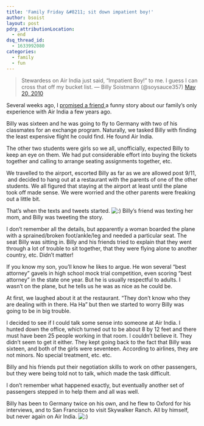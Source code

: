 ```yaml
---
title: 'Family Friday &#8211; sit down impatient boy!'
author: bsoist
layout: post
pdrp_attributionLocation:
  - end
dsq_thread_id:
  - 1633992080
categories:
  - family
  - fun
---
```

<blockquote class="twitter-tweet">
  <p>
    Stewardess on Air India just said, &#8220;Impatient Boy!&#8221; to me. I guess I can cross that off my bucket list. — Billy Soistmann (@soysauce357) <a href="https://twitter.com/soysauce357/statuses/14388506391">May 20, 2010</a>
  </p>
</blockquote>

Several weeks ago, I [promised a friend ][1]a funny story about our family&#8217;s only experience with Air India a few years ago.

Billy was sixteen and he was going to fly to Germany with two of his classmates for an exchange program. Naturally, we tasked Billy with finding the least expensive flight he could find. He found Air India.

The other two students were girls so we all, unofficially, expected Billy to keep an eye on them. We had put considerable effort into buying the tickets together and calling to arrange seating assignments together, etc.

We travelled to the airport, escorted Billy as far as we are allowed post 9/11,  and decided to hang out at a restaurant with the parents of one of the other students. We all figured that staying at the airport at least until the plane took off made sense. We were worried and the other parents were freaking out a little bit.

That&#8217;s when the texts and tweets started. <img src='http://archive.whsjr.soistmann.com/oped/wp-includes/images/smilies/icon_smile.gif' alt=':)' class='wp-smiley' /> Billy&#8217;s friend was texting her mom, and Billy was tweeting the story.

I don&#8217;t remember all the details, but apparently a woman boarded the plane with a sprained/broken foot/ankle/leg and needed a particular seat. The seat Billy was sitting in. Billy and his friends tried to explain that they went through a lot of trouble to sit together, that they were flying alone to another country, etc. Didn&#8217;t matter!

If you know my son, you&#8217;ll know he likes to argue. He won several &#8220;best attorney&#8221; gavels in high school mock trial competition, even scoring &#8220;best attorney&#8221; in the state one year. But he is usually respectful to adults. I wasn&#8217;t on the plane, but he tells us he was as nice as he could be.

At first, we laughed about it at the restaurant. &#8220;They don&#8217;t know who they are dealing with in there. Ha Ha&#8221; but then we started to worry Billy was going to be in big trouble.

I decided to see if I could talk some sense into someone at Air India. I hunted down the office, which turned out to be about 8 by 12 feet and there must have been 25 people working in that room. I couldn&#8217;t believe it. They didn&#8217;t seem to get it either. They kept going back to the fact that Billy was sixteen, and both of the girls were seventeen. According to airlines, they are not minors. No special treatment, etc. etc.

Billy and his friends put their negotiation skills to work on other passengers, but they were being told not to talk, which made the task difficult.

I don&#8217;t remember what happened exactly, but eventually another set of passengers stepped in to help them and all was well.

Billy has been to Germany twice on his own, and he flew to Oxford for his interviews, and to San Francisco to visit Skywalker Ranch. All by himself, but never again on Air India. <img src='http://archive.whsjr.soistmann.com/oped/wp-includes/images/smilies/icon_smile.gif' alt=':)' class='wp-smiley' />

 [1]: http://www.alearningaday.com/2013/07/not-meant-to-be.html#comment-957539923
